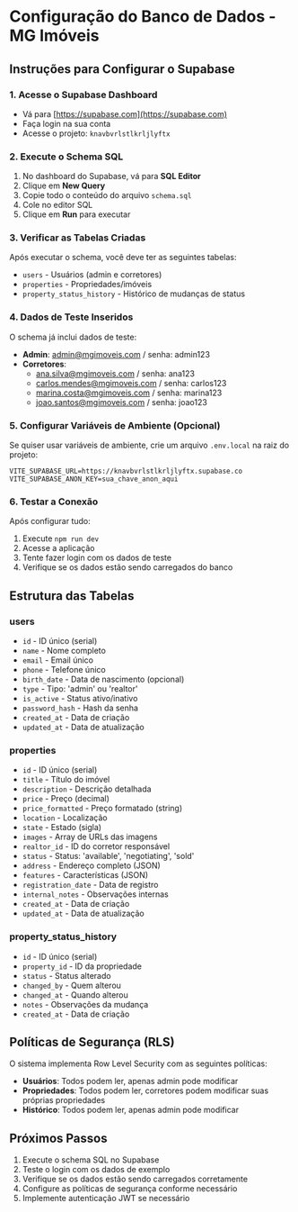 # Configuração do Banco de Dados - MG Imóveis

## Instruções para Configurar o Supabase

### 1. Acesse o Supabase Dashboard
- Vá para [https://supabase.com](https://supabase.com)
- Faça login na sua conta
- Acesse o projeto: `knavbvrlstlkrljlyftx`

### 2. Execute o Schema SQL
1. No dashboard do Supabase, vá para **SQL Editor**
2. Clique em **New Query**
3. Copie todo o conteúdo do arquivo `schema.sql`
4. Cole no editor SQL
5. Clique em **Run** para executar

### 3. Verificar as Tabelas Criadas
Após executar o schema, você deve ter as seguintes tabelas:
- `users` - Usuários (admin e corretores)
- `properties` - Propriedades/imóveis
- `property_status_history` - Histórico de mudanças de status

### 4. Dados de Teste Inseridos
O schema já inclui dados de teste:
- **Admin**: admin@mgimoveis.com / senha: admin123
- **Corretores**: 
  - ana.silva@mgimoveis.com / senha: ana123
  - carlos.mendes@mgimoveis.com / senha: carlos123
  - marina.costa@mgimoveis.com / senha: marina123
  - joao.santos@mgimoveis.com / senha: joao123

### 5. Configurar Variáveis de Ambiente (Opcional)
Se quiser usar variáveis de ambiente, crie um arquivo `.env.local` na raiz do projeto:

```env
VITE_SUPABASE_URL=https://knavbvrlstlkrljlyftx.supabase.co
VITE_SUPABASE_ANON_KEY=sua_chave_anon_aqui
```

### 6. Testar a Conexão
Após configurar tudo:
1. Execute `npm run dev`
2. Acesse a aplicação
3. Tente fazer login com os dados de teste
4. Verifique se os dados estão sendo carregados do banco

## Estrutura das Tabelas

### users
- `id` - ID único (serial)
- `name` - Nome completo
- `email` - Email único
- `phone` - Telefone único
- `birth_date` - Data de nascimento (opcional)
- `type` - Tipo: 'admin' ou 'realtor'
- `is_active` - Status ativo/inativo
- `password_hash` - Hash da senha
- `created_at` - Data de criação
- `updated_at` - Data de atualização

### properties
- `id` - ID único (serial)
- `title` - Título do imóvel
- `description` - Descrição detalhada
- `price` - Preço (decimal)
- `price_formatted` - Preço formatado (string)
- `location` - Localização
- `state` - Estado (sigla)
- `images` - Array de URLs das imagens
- `realtor_id` - ID do corretor responsável
- `status` - Status: 'available', 'negotiating', 'sold'
- `address` - Endereço completo (JSON)
- `features` - Características (JSON)
- `registration_date` - Data de registro
- `internal_notes` - Observações internas
- `created_at` - Data de criação
- `updated_at` - Data de atualização

### property_status_history
- `id` - ID único (serial)
- `property_id` - ID da propriedade
- `status` - Status alterado
- `changed_by` - Quem alterou
- `changed_at` - Quando alterou
- `notes` - Observações da mudança
- `created_at` - Data de criação

## Políticas de Segurança (RLS)

O sistema implementa Row Level Security com as seguintes políticas:

- **Usuários**: Todos podem ler, apenas admin pode modificar
- **Propriedades**: Todos podem ler, corretores podem modificar suas próprias propriedades
- **Histórico**: Todos podem ler, apenas admin pode modificar

## Próximos Passos

1. Execute o schema SQL no Supabase
2. Teste o login com os dados de exemplo
3. Verifique se os dados estão sendo carregados corretamente
4. Configure as políticas de segurança conforme necessário
5. Implemente autenticação JWT se necessário
